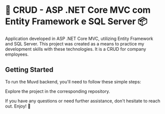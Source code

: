 # 🚀 CRUD - ASP .NET Core MVC com Entity Framework e SQL Server 📦

Application developed in ASP .NET Core MVC, utilizing Entity Framework and SQL Server. This project was created as a means to practice my development skills with these technologies. It is a CRUD for company employees.

## Getting Started
To run the Muvd backend, you'll need to follow these simple steps:

Explore the project in the corresponding repository.

If you have any questions or need further assistance, don't hesitate to reach out. Enjoy! 🎉

